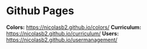 # Github Pages

**Colors:** https://nicolasb2.github.io/colors/ 
**Curriculum:** https://nicolasb2.github.io/curriculum/
**Users:** https://nicolasb2.github.io/usermanagement/
